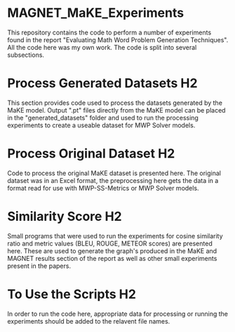 # MAGNET_MaKE_Experiments

This repository contains the code to perform a number of experiments found in the report "Evaluating Math Word Problem Generation Techniques". All the code here was my own work. The code is split into several subsections.

# Process Generated Datasets H2

This section provides code used to process the datasets generated by the MaKE model. Output ".pt" files directly from the MaKE model can be placed in the "generated_datasets" folder and used to run the processing experiments to create a useable dataset for MWP Solver models.

# Process Original Dataset H2

Code to process the original MaKE dataset is presented here. The original dataset was in an Excel format, the preprocessing here gets the data in a format read for use with MWP-SS-Metrics or MWP Solver models.

# Similarity Score H2

Small programs that were used to run the experiments for cosine similarity ratio and metric values (BLEU, ROUGE, METEOR scores) are presented here. These are used to generate the graph's produced in the MaKE and MAGNET results section of the report as well as other small experiments present in the papers.

# To Use the Scripts H2

In order to run the code here, appropriate data for processing or running the experiments should be added to the relavent file names.
